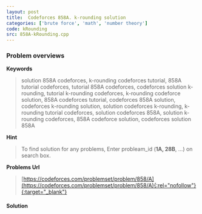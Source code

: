 ```yaml
---
layout: post
title:  Codeforces 858A. k-rounding solution
categories: ['brute force', 'math', 'number theory']
code: kRounding
src: 858A-kRounding.cpp
---
```

### **Problem overviews**

**Keywords**
> solution 858A codeforces, k-rounding codeforces tutorial, 858A tutorial codeforces, tutorial 858A codeforces, codeforces solution k-rounding, tutorial k-rounding codeforces, k-rounding codeforce solution, 858A codeforces tutorial, codeforces 858A solution, codeforces k-rounding solution, solution codeforces k-rounding, k-rounding tutorial codeforces, solution codeforces 858A, solution k-rounding codeforces, 858A codeforce solution, codeforces solution 858A

**Hint**
> To find solution for any problems, Enter probleam_id (**1A, 28B**, ...) on search box. 

**Problems Url**
> [https://codeforces.com/problemset/problem/858/A](https://codeforces.com/problemset/problem/858/A){:rel="nofollow"}{:target="_blank"}

#### **Solution**



